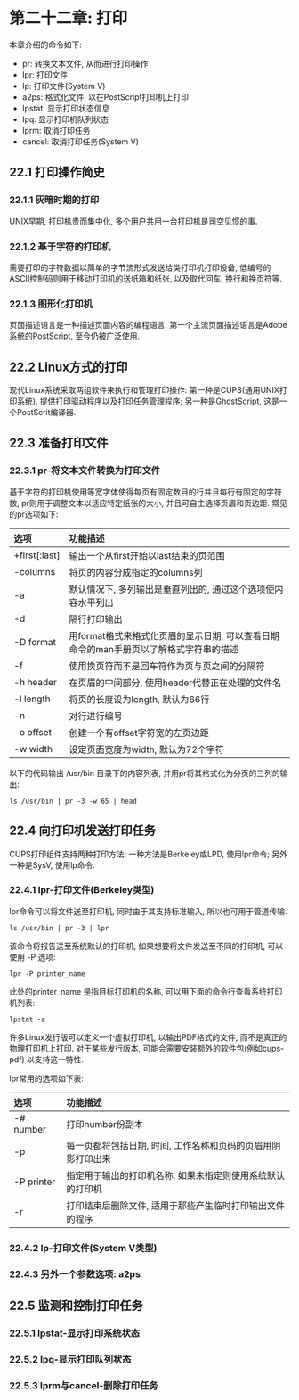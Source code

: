 # 第二十二章: 打印 #

本章介绍的命令如下:

- pr: 转换文本文件, 从而进行打印操作
- lpr: 打印文件
- lp: 打印文件(System V)
- a2ps: 格式化文件, 以在PostScript打印机上打印
- lpstat: 显示打印状态信息
- lpq: 显示打印机队列状态
- lprm: 取消打印任务
- cancel: 取消打印任务(System V)

## 22.1 打印操作简史 ##

### 22.1.1 灰暗时期的打印 ###

UNIX早期, 打印机贵而集中化, 多个用户共用一台打印机是司空见惯的事.

### 22.1.2 基于字符的打印机 ###

需要打印的字符数据以简单的字节流形式发送给类打印机打印设备, 低编号的ASCII控制码则用于移动打印机的送纸箱和纸张, 以及取代回车, 换行和换页符等.

### 22.1.3 图形化打印机 ###

页面描述语言是一种描述页面内容的编程语言, 第一个主流页面描述语言是Adobe系统的PostScript, 至今仍被广泛使用.

## 22.2 Linux方式的打印 ##

现代Linux系统采取两组软件来执行和管理打印操作: 第一种是CUPS(通用UNIX打印系统), 提供打印驱动程序以及打印任务管理程序; 另一种是GhostScript, 这是一个PostScrit编译器.

## 22.3 准备打印文件 ##

### 22.3.1 pr-将文本文件转换为打印文件 ###

基于字符的打印机使用等宽字体使得每页有固定数目的行并且每行有固定的字符数, pr则用于调整文本以适应特定纸张的大小, 并且可自主选择页眉和页边距.
常见的pr选项如下:

| 选项 | 功能描述 |
|:--|:--|
| +first[:last] | 输出一个从first开始以last结束的页范围 |
| -columns | 将页的内容分成指定的columns列 |
| -a | 默认情况下, 多列输出是垂直列出的, 通过这个选项使内容水平列出 |
| -d | 隔行打印输出 |
| -D format | 用format格式来格式化页眉的显示日期, 可以查看日期命令的man手册页以了解格式字符串的描述 |
| -f | 使用换页符而不是回车符作为页与页之间的分隔符 |
| -h header | 在页眉的中间部分, 使用header代替正在处理的文件名 |
| -l length | 将页的长度设为length, 默认为66行 |
| -n | 对行进行编号 |
| -o offset | 创建一个有offset字符宽的左页边距 |
| -w width | 设定页面宽度为width, 默认为72个字符 |

以下的代码输出 /usr/bin 目录下的内容列表, 并用pr将其格式化为分页的三列的输出:

```
ls /usr/bin | pr -3 -w 65 | head
```

## 22.4 向打印机发送打印任务 ##

CUPS打印组件支持两种打印方法: 一种方法是Berkeley或LPD, 使用lpr命令; 另外一种是SysV, 使用lp命令.

### 22.4.1 lpr-打印文件(Berkeley类型) ###

lpr命令可以将文件送至打印机, 同时由于其支持标准输入, 所以也可用于管道传输.

```
ls /usr/bin | pr -3 | lpr
```

该命令将报告送至系统默认的打印机, 如果想要将文件发送至不同的打印机, 可以使用 -P 选项:

```
lpr -P printer_name
```

此处的printer_name 是指目标打印机的名称, 可以用下面的命令行查看系统打印机列表:

```
lpstat -a
```

许多Linux发行版可以定义一个虚拟打印机, 以输出PDF格式的文件, 而不是真正的物理打印机上打印. 对于某些发行版本, 可能会需要安装额外的软件包(例如cups-pdf) 以支持这一特性.

lpr常用的选项如下表:

| 选项 | 功能描述 |
|:--|:--|
| -# number | 打印number份副本 |
| -p | 每一页都将包括日期, 时间, 工作名称和页码的页眉用阴影打印出来 |
| -P printer | 指定用于输出的打印机名称, 如果未指定则使用系统默认的打印机 |
| -r | 打印结束后删除文件, 适用于那些产生临时打印输出文件的程序 |

### 22.4.2 lp-打印文件(System V类型) ###

### 22.4.3 另外一个参数选项: a2ps ###

## 22.5 监测和控制打印任务 ##

### 22.5.1 lpstat-显示打印系统状态 ###

### 22.5.2 lpq-显示打印队列状态 ###

### 22.5.3 lprm与cancel-删除打印任务 ###
